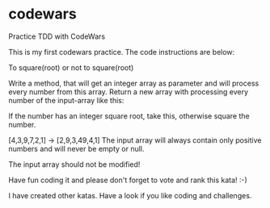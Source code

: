# codewars
Practice TDD with CodeWars

This is my first codewars practice. The code instructions are below: 

To square(root) or not to square(root)

Write a method, that will get an integer array as parameter and will process every number from this array.
Return a new array with processing every number of the input-array like this:

If the number has an integer square root, take this, otherwise square the number.

[4,3,9,7,2,1] -> [2,9,3,49,4,1]
The input array will always contain only positive numbers and will never be empty or null.

The input array should not be modified!

Have fun coding it and please don't forget to vote and rank this kata! :-)

I have created other katas. Have a look if you like coding and challenges.
